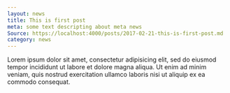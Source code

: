 ```yaml
---
layout: news
title: This is first post
meta: some text descripting about meta news
Source: https://localhost:4000/posts/2017-02-21-this-is-first-post.md
category: news
---
```


Lorem ipsum dolor sit amet, consectetur adipisicing elit, sed do eiusmod tempor incididunt ut labore et dolore magna aliqua. Ut enim ad minim veniam, quis nostrud exercitation ullamco laboris nisi ut aliquip ex ea commodo consequat.

